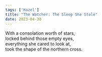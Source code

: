 ```yaml
---
tags: ['Hazel']
title: "The Watcher: The Sleep She Stole"
date: 2023-04-30
---
```


With a consolation worth of stars,  
locked behind those empty eyes,  
everything she cared to look at,  
took the shape of the northern cross.
